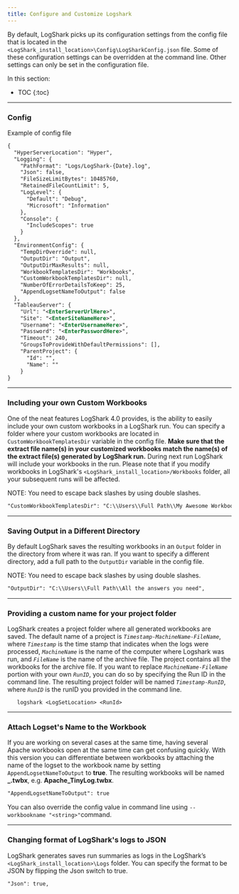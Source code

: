 ```yaml
---
title: Configure and Customize Logshark
---
```


By default, LogShark picks up its configuration settings from the config file that is located in the `<LogShark_install_location>\Config\LogSharkConfig.json` file. Some of these configuration settings can be overridden at the command line. Other settings can only be set in the configuration file. 

In this section:

* TOC
{:toc}

-----------

### Config
Example of config file

```xml
{
  "HyperServerLocation": "Hyper",
  "Logging": {
    "PathFormat": "Logs/LogShark-{Date}.log",
    "Json": false,
    "FileSizeLimitBytes": 10485760,
    "RetainedFileCountLimit": 5,
    "LogLevel": {
      "Default": "Debug",
      "Microsoft": "Information"
    },
    "Console": {
      "IncludeScopes": true
    }
  },
  "EnvironmentConfig": {
    "TempDirOverride": null,
    "OutputDir": "Output",
    "OutputDirMaxResults": null,
    "WorkbookTemplatesDir": "Workbooks",
    "CustomWorkbookTemplatesDir": null,
    "NumberOfErrorDetailsToKeep": 25,
    "AppendLogsetNameToOutput": false
  },
  "TableauServer": {
    "Url": "<EnterServerUrlHere>",
    "Site": "<EnterSiteNameHere>",
    "Username": "<EnterUsernameHere>",
    "Password": "<EnterPasswordHere>",
    "Timeout": 240,
    "GroupsToProvideWithDefaultPermissions": [],
    "ParentProject": {
      "Id": "",
      "Name": ""
    }
}
```
----
### Including your own Custom Workbooks
One of the neat features LogShark 4.0 provides, is the ability to easily include your own custom workbooks in a LogShark run. You can specify a folder where your custom workbooks are located in `CustomWorkbookTemplatesDir` variable in the config file. **Make sure that the extract file name(s) in your customized workbooks match the name(s) of the extract file(s) generated by LogShark run.** During next run LogShark will include your workbooks in the run. Please note that if you modify workbooks in LogShark\'s `<LogShark_install_location>/Workbooks` folder, all your subsequent runs will be affected.

NOTE: You need to escape back slashes by using double slashes.

```xml
"CustomWorkbookTemplatesDir": "C:\\Users\\Full Path\\My Awesome Workbooks",
```

----
### Saving Output in a Different Directory
By default LogShark saves the resulting workbooks in an `Output` folder in the directory from where it was ran. If you want to specify a different directory, add a full path to the `OutputDir` variable in the config file.

NOTE: You need to escape back slashes by using double slashes.

```xml
"OutputDir": "C:\\Users\\Full Path\\All the answers you need",
```

----
### Providing a custom name for your project folder
LogShark creates a project folder where all generated workbooks are saved. The default name of a project is  *`Timestamp-MachineName-FileName`*, where *`Timestamp`* is the time stamp that indicates when the logs were processed, *`MachineName`* is the name of the computer where Logshark was run, and *`FileName`* is the name of the archive file. The project contains all the workbooks for the archive file. If you want to replace *`MachineName-FileName`* portion with your own *`RunID`*, you can do so by specifying the Run ID in the command line. The resulting project folder will be named *`Timestamp-RunID`*, where *`RunID`* is the runID you provided in the command line.

```
   logshark <LogSetLocation> <RunId>
```


----
### Attach Logset's Name to the Workbook
If you are working on several cases at the same time, having several Apache workbooks open at the same time can get confusing quickly. With this version you can differentiate between workbooks by attaching the name of the logset to the workbook name by setting `AppendLogsetNameToOutput` to **true**. The resulting workbooks will be named **<PluginName>_<LogsetName>.twbx**, e.g. **Apache_TinyLog.twbx**.


```xml
"AppendLogsetNameToOutput": true
```

You can also override the config value in command line using  `--workbookname "<string>"`command. 


----
### Changing format of LogShark's logs to JSON
LogShark generates saves run summaries as logs in the LogShark’s `<LogShark_install_location>\Logs` folder. You can specify the format to be JSON by flipping the Json switch to true. 

 
```xml
"Json": true,
```